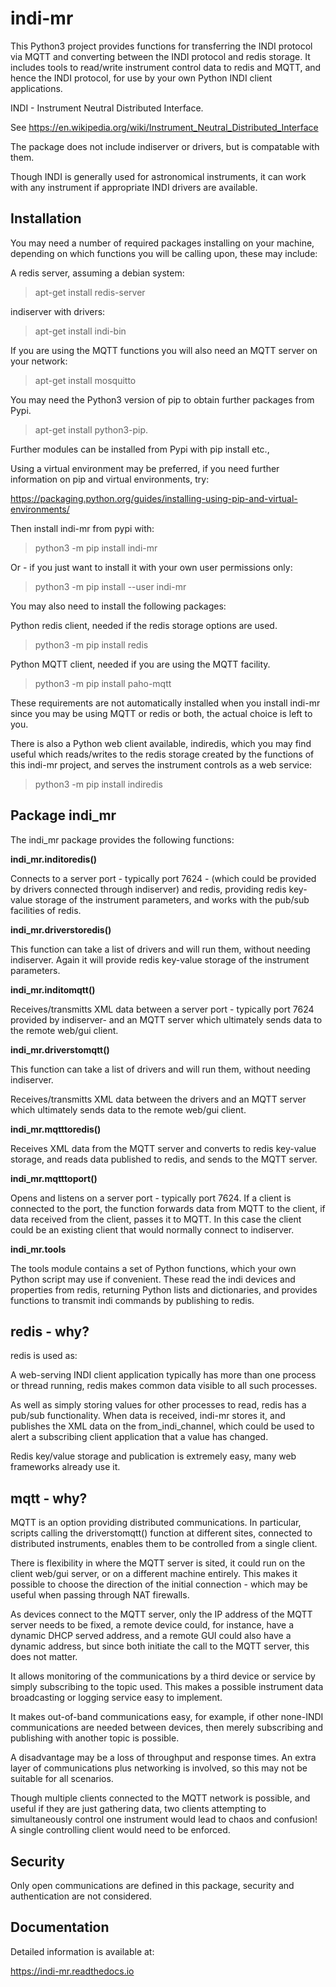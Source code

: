 # indi-mr

This Python3 project provides functions for transferring the INDI protocol via MQTT and converting between the INDI protocol and redis storage. It includes tools to read/write instrument control data to redis and MQTT, and hence the INDI protocol, for use by your own Python INDI client applications.

INDI - Instrument Neutral Distributed Interface.

See https://en.wikipedia.org/wiki/Instrument_Neutral_Distributed_Interface

The package does not include indiserver or drivers, but is compatable with them.

Though INDI is generally used for astronomical instruments, it can work with any instrument if appropriate INDI drivers are available.


## Installation

You may need a number of required packages installing on your machine, depending on which functions you will be calling upon, these may include:

A redis server, assuming a debian system:

> apt-get install redis-server

indiserver with drivers:

> apt-get install indi-bin

If you are using the MQTT functions you will also need an MQTT server on your network:

> apt-get install mosquitto

You may need the Python3 version of pip to obtain further packages from Pypi.

> apt-get install python3-pip.

Further modules can be installed from Pypi with pip install etc.,

Using a virtual environment may be preferred, if you need further information on pip and virtual environments, try:

https://packaging.python.org/guides/installing-using-pip-and-virtual-environments/

Then install indi-mr from pypi with:

> python3 -m pip install indi-mr

Or - if you just want to install it with your own user permissions only:

> python3 -m pip install --user indi-mr

You may also need to install the following packages: 

Python redis client, needed if the redis storage options are used.

> python3 -m pip install redis

Python MQTT client, needed if you are using the MQTT facility.

> python3 -m pip install paho-mqtt

These requirements are not automatically installed when you install indi-mr since you may be using MQTT or redis or both, the actual choice is left to you.

There is also a Python web client available, indiredis, which you may find useful which reads/writes to the redis storage created by the functions of this indi-mr project, and serves the instrument controls as a web service:

> python3 -m pip install indiredis


## Package indi_mr

The indi_mr package provides the following functions:


**indi_mr.inditoredis()**

Connects to a server port - typically port 7624 - (which could be provided by drivers connected through indiserver) and redis, providing redis key-value storage of the instrument parameters, and works with the pub/sub facilities of redis.


**indi_mr.driverstoredis()**

This function can take a list of drivers and will run them, without needing indiserver. Again it will provide redis key-value storage of the instrument parameters.


**indi_mr.inditomqtt()**

Receives/transmitts XML data between a server port - typically port 7624 provided by indiserver- and an MQTT server which ultimately sends data to the remote web/gui client.


**indi_mr.driverstomqtt()**

This function can take a list of drivers and will run them, without needing indiserver.

Receives/transmitts XML data between the drivers and an MQTT server which ultimately sends data to the remote web/gui client.


**indi_mr.mqtttoredis()**

Receives XML data from the MQTT server and converts to redis key-value storage, and reads data published to redis, and sends to the MQTT server.


**indi_mr.mqtttoport()**

Opens and listens on a server port - typically port 7624. If a client is connected to the port, the function forwards data from MQTT to the client, if data received from the client, passes it to MQTT. In this case the client could be an existing client that would normally connect to indiserver.


**indi_mr.tools**

The tools module contains a set of Python functions, which your own Python script may use if convenient. These read the indi devices and properties from redis, returning Python lists and dictionaries, and provides functions to transmit indi commands by publishing to redis.


## redis - why?

redis is used as:

A web-serving INDI client application typically has more than one process or thread running, redis makes common data visible to all such processes.

As well as simply storing values for other processes to read, redis has a pub/sub functionality. When data is received, indi-mr stores it, and publishes the XML data on the from_indi_channel, which could be used to alert a subscribing client application that a value has changed.

Redis key/value storage and publication is extremely easy, many web frameworks already use it.

## mqtt - why?

MQTT is an option providing distributed communications. In particular, scripts calling the driverstomqtt() function at different sites,
connected to distributed instruments, enables them to be controlled from a single client.

There is flexibility in where the MQTT server is sited, it could run on the client web/gui server, or on a different machine entirely. This makes it possible to choose the direction of the initial connection - which may be useful when passing through NAT firewalls.

As devices connect to the MQTT server, only the IP address of the MQTT server needs to be fixed, a remote device could, for instance, have a dynamic DHCP served address, and a remote GUI could also have a dynamic address, but since both initiate the call to the MQTT server, this does not matter.

It allows monitoring of the communications by a third device or service by simply subscribing to the topic used. This makes a possible instrument data broadcasting or logging service easy to implement.

It makes out-of-band communications easy, for example, if other none-INDI communications are needed between devices, then merely subscribing and publishing with another topic is possible.

A disadvantage may be a loss of throughput and response times. An extra layer of communications plus networking is involved, so this may not be suitable for all scenarios.

Though multiple clients connected to the MQTT network is possible, and useful if they are just gathering data, two clients attempting to simultaneously control one instrument would lead to chaos and confusion! A single controlling client would need to be enforced. 

## Security

Only open communications are defined in this package, security and authentication are not considered.

## Documentation

Detailed information is available at:

https://indi-mr.readthedocs.io


